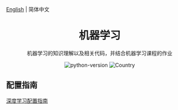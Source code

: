 [English](./README.md) | 简体中文

<h1 align="center">机器学习</h1>
<div align="center">
  
机器学习的知识理解以及相关代码，并结合机器学习课程的作业

![python-version](https://img.shields.io/badge/python-3.7-blue) ![Country](https://img.shields.io/badge/country-China-red)

</div>

## 配置指南

[深度学习配置指南](./深度学习配置指南.md) 

